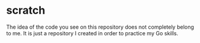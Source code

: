 # scratch
The idea of the code you see on this repository does not completely belong to me. It is just a repository I created in order to practice my Go skills. 
